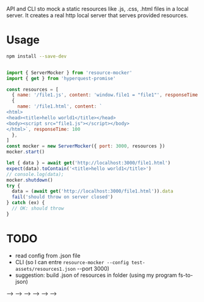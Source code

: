 API and CLI sto mock a static resources like .js, .css, .html files in a local server. It creates a real http local server that serves provided resources. 

# Usage

```sh
npm install --save-dev  
```

```js

import { ServerMocker } from 'resource-mocker'
import { get } from 'hyperquest-promise'

const resources = [
  { name: '/file1.js', content: 'window.file1 = "file1"', responseTime: 100 },
  {
    name: '/file1.html', content: `
<html>
<head><title>hello world1</title></head>
<body><script src="file1.js"></script></body>
</html>`, responseTime: 100
  },
]
const mocker = new ServerMocker({ port: 3000, resources })
mocker.start()

let { data } = await get('http://localhost:3000/file1.html')
expect(data).toContain('<title>hello world1</title>')
// console.log(data);
mocker.shutdown()
try {
  data = (await get('http://localhost:3000/file1.html')).data
  fail('should throw on server closed')
} catch (ex) {
  // OK: should throw 
}
```

# TODO

 * read config from .json file
 * CLI (so I can entre `resource-mocker --config test-assets/resources1.json` --port 3000)
 * suggestion: build .json of resources in folder (using my program fs-to-json)



<!-- 
<!-- ### Backup -->
<!-- move to other file : -->
<!-- Language (basic) --> -->
<!-- 
 <!-- * code is evaluated from "top to bottom" and ingeneral from right to left -->
 <!-- * variables (they are name for values) -->
 <!-- * assignments: let a = 1 -->
 <!-- * statements (console.log(3.14)) --> -->
<!--  -->
<!-- 
<!-- Data (basic) --> -->
<!-- 
 <!-- * explain -->
<!-- Behavior (basic) --> -->
<!-- 
<!-- Data + behavior (basic) --> -->
<!-- 
 <!-- * array filter, find, map -->
 <!-- * basic object manipulation (propert) -->
 <!-- * string substring, concatenation --> -->
<!--  -->
<!--  -->
